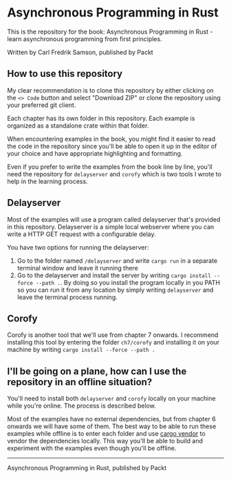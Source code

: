 # Asynchronous Programming in Rust

This is the repository for the book: Asynchronous Programming in Rust - learn asynchronous programming from first principles.

Written by Carl Fredrik Samson, published by Packt

## How to use this repository

My clear recommendation is to clone this repository by either clicking on the `<> Code` button and select "Download ZIP" or clone the repository using your preferred git client.

Each chapter has its own folder in this repository. Each example is organized as a standalone crate within that folder.

When encountering examples in the book, you might find it easier to read the code in the repository since you'll be able to open it up in the editor of your choice and have appropriate highlighting and formatting.

Even if you prefer to write the examples from the book line by line, you'll need the repository for `delayserver` and `corofy` which is two tools I wrote to help in the learning process.

## Delayserver

Most of the examples will use a program called delayserver that's provided in this repository. Delayserver is a simple local webserver where you can write a HTTP GET request with a configurable delay.

You have two options for running the delayserver:

1. Go to the folder named `/delayserver` and write `cargo run` in a separate terminal window and leave it running there
2. Go to the delayserver and install the server by writing `cargo install --force --path .`. By doing so you install the program locally in you PATH so you can run it from any location by simply writing `delayserver` and leave the terminal process running.

## Corofy

Corofy is another tool that we'll use from chapter 7 onwards. I recommend installing this tool by entering the folder `ch7/corofy` and installing it on your machine by writing `cargo install --force --path .`

## I'll be going on a plane, how can I use the repository in an offline situation?

You'll need to install both `delayserver` and `corofy` locally on your machine while you're online. The process is described below.

Most of the examples have no external dependencies, but from chapter 6 onwards
we will have some of them. The best way to be able to run these examples while offline is to enter each folder and use [cargo vendor](https://doc.rust-lang.org/cargo/commands/cargo-vendor.html) to vendor the dependencies locally. This way you'll be able to build and experiment with the examples even though you'll be offline.

----

Asynchronous Programming in Rust, published by Packt
